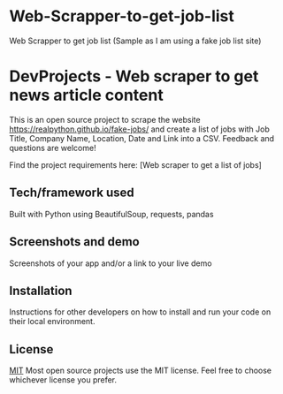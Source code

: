 # Web-Scrapper-to-get-job-list
Web Scrapper to get job list (Sample as I am using a fake job list site)

# DevProjects - Web scraper to get news article content

This is an open source project to scrape the website https://realpython.github.io/fake-jobs/ and create a list of jobs with Job Title, Company Name, Location, Date and Link into a CSV.
Feedback and questions are welcome!

Find the project requirements here: [Web scraper to get a list of jobs]

## Tech/framework used
Built with Python using BeautifulSoup, requests, pandas

## Screenshots and demo
Screenshots of your app and/or a link to your live demo

## Installation
Instructions for other developers on how to install and run your code on their local environment.

## License
[MIT](https://choosealicense.com/licenses/mit/)
Most open source projects use the MIT license. Feel free to choose whichever license you prefer.
